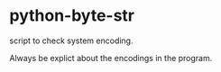 # python-byte-str

script to check system encoding.

Always be explict about the encodings in the program. 

